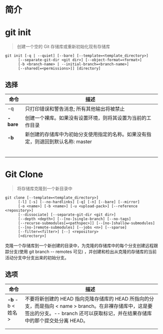 # 简介

# git init 

> 创建一个空的 Git 存储库或重新初始化现有存储库

```git
git init [-q | --quiet] [--bare] [--template=<template_directory>]
	  [--separate-git-dir <git dir>] [--object-format=<format>]
	  [-b <branch-name> | --initial-branch=<branch-name>]
	  [--shared[=<permissions>]] [directory]
```

## 选择

| 命令      | 描述                                                         |
| --------- | ------------------------------------------------------------ |
| -q        | 只打印错误和警告消息; 所有其他输出将被禁止                   |
| **-bare** | 创建一个裸库。如果没有设置环境，则将其设置为当前的工作目录   |
| **-b**    | 新创建的存储库中为初始分支使用指定的名称。如果没有指定，则退回到默认名称: master |
|           |                                                              |
|           |                                                              |
|           |                                                              |
|           |                                                              |
|           |                                                              |
|           |                                                              |

# Git Clone 

> 将存储库克隆到一个新目录中

```
git clone [--template=<template_directory>]
	  [-l] [-s] [--no-hardlinks] [-q] [-n] [--bare] [--mirror]
	  [-o <name>] [-b <name>] [-u <upload-pack>] [--reference <repository>]
	  [--dissociate] [--separate-git-dir <git dir>]
	  [--depth <depth>] [--[no-]single-branch] [--no-tags]
	  [--recurse-submodules[=<pathspec>]] [--[no-]shallow-submodules]
	  [--[no-]remote-submodules] [--jobs <n>] [--sparse]
	  [--filter=<filter>] [--] <repository>
	  [<directory>]
```

克隆一个存储库到一个新创建的目录中，为克隆的存储库中的每个分支创建远程跟踪分支(使用 git branch -- remotes 可见) ，并创建和检出从克隆的存储库的当前活动分支中分支出来的初始分支。

## 选项

| 命令                       | 描述                                                         |
| -------------------------- | ------------------------------------------------------------ |
| **-b <name>** - b < 姓名 > | 不要将新创建的 HEAD 指向克隆存储库的 HEAD 所指向的分支，而是指向 < name > branch。在非裸存储库中，这是要签出的分支。-- branch 还可以获取标记，并在结果存储库中的那个提交处分离 HEAD。 |
|                            |                                                              |
|                            |                                                              |

